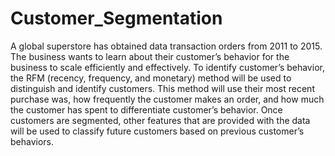 # Customer_Segmentation

A global superstore has obtained data transaction orders from 2011 to 2015. The business wants to learn about their customer’s behavior for the business to scale efficiently and effectively. To identify customer’s behavior, the RFM (recency, frequency, and monetary) method will be used to distinguish and identify customers. This method will use their most recent purchase was, how frequently the customer makes an order, and how much the customer has spent to differentiate customer’s behavior. Once customers are segmented, other features that are provided with the data will be used to classify future customers based on previous customer’s behaviors. 
